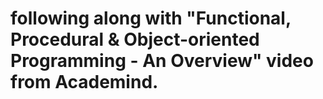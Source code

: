 # following along with "Functional, Procedural & Object-oriented Programming - An Overview" video from Academind.